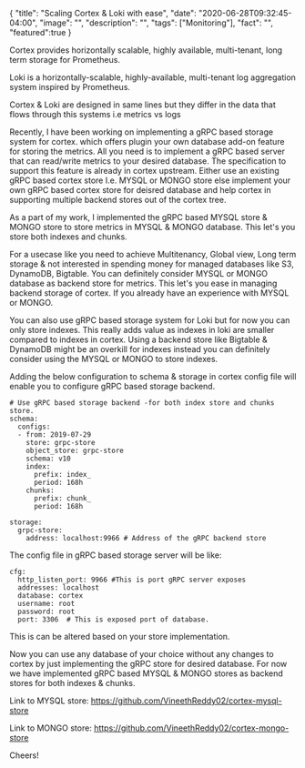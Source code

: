 {
  "title": "Scaling Cortex & Loki with ease",
  "date": "2020-06-28T09:32:45-04:00",
  "image": "",
  "description": "",
  "tags": ["Monitoring"],
  "fact": "",
  "featured":true
}

Cortex provides horizontally scalable, highly available, multi-tenant, long term storage for Prometheus.

Loki is a horizontally-scalable, highly-available, multi-tenant log aggregation system inspired by Prometheus.

Cortex & Loki are designed in same lines but they differ in the data that flows through this systems i.e metrics vs logs

Recently, I have been working on implementing a gRPC based storage system for cortex. which offers plugin your own database add-on feature for storing the metrics. All you need is to implement a gRPC based server that can read/write metrics to your desired database. The specification to support this feature is already in cortex upstream. Either use an existing gRPC based cortex store I.e. MYSQL or MONGO store else implement your own gRPC based cortex store for deisred database and help cortex in supporting multiple backend stores out of the cortex tree. 

As a part of my work, I implemented the gRPC based MYSQL store & MONGO store to store metrics in MYSQL & MONGO database. This let's you store both indexes and chunks.

For a usecase like you need to achieve Multitenancy, Global view, Long term storage & not interested in spending money for managed databases like S3, DynamoDB, Bigtable. You can definitely consider MYSQL or MONGO database as backend store for metrics. This let's you ease in managing backend storage of cortex. If you already have an experience with MYSQL or MONGO.

You can also use gRPC based storage system for Loki but for now you can only store indexes. This really adds value as indexes in loki are smaller compared to indexes in cortex. Using a backend store like Bigtable & DynamoDB might be an overkill for indexes instead you can definitely consider using the MYSQL or MONGO to store indexes. 

Adding the below configuration to schema & storage in cortex config file will enable you to configure gRPC based storage backend.

```
# Use gRPC based storage backend -for both index store and chunks store.
schema:
  configs:
  - from: 2019-07-29
    store: grpc-store
    object_store: grpc-store
    schema: v10
    index:
      prefix: index_
      period: 168h
    chunks:
      prefix: chunk_
      period: 168h

storage:
  grpc-store: 
    address: localhost:9966 # Address of the gRPC backend store
```

The config file in gRPC based storage server will be like:

```
cfg:
  http_listen_port: 9966 #This is port gRPC server exposes
  addresses: localhost
  database: cortex
  username: root
  password: root
  port: 3306  # This is exposed port of database.
```

This is can be altered based on your store implementation. 

Now you can use any database of your choice without any changes to cortex by just implementing the gRPC store for desired database. For now we have implemented gRPC based MYSQL & MONGO stores as backend stores for both indexes & chunks.

Link to MYSQL store: https://github.com/VineethReddy02/cortex-mysql-store

Link to MONGO store: https://github.com/VineethReddy02/cortex-mongo-store

Cheers!


